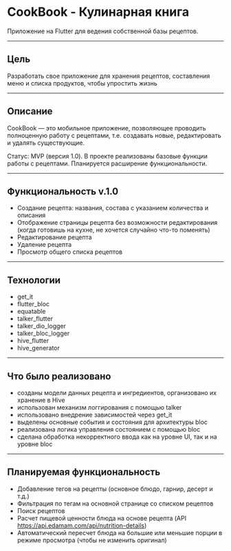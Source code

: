 # CookBook - Кулинарная книга

Приложение на Flutter для ведения собственной базы рецептов.

---

## Цель
Разработать свое приложение для хранения рецептов, составления меню и списка продуктов, чтобы упростить жизнь

---

## Описание

CookBook — это мобильное приложение, позволяющее проводить полноценную работу с рецептами, т.е. создавать новые, редактировать и удалять существующие.

Статус: MVP (версия 1.0). В проекте реализованы базовые функции работы с рецептами. Планируется расширение функциональности.

---

## Функциональность v.1.0

- Создание рецепта: названия, состава с указанием количества и описания
- Отображение страницы рецепта без возможности редактирования (когда готовишь на кухне, не хочется случайно что-то поменять)
- Редактирование рецепта
- Удаление рецепта
- Просмотр общего списка рецептов

---

## Технологии
- get_it
- flutter_bloc
- equatable
- talker_flutter
- talker_dio_logger
- talker_bloc_logger
- hive_flutter
- hive_generator

---

## Что было реализовано
- созданы модели данных рецепта и ингредиентов, организовано их хранение в Hive
- использован механизм логгирования с помощью talker
- использовано внедрение зависимостей через get_it
- выделены основные события и состояния для архитектуры bloc
- реализована логика управления состоянием с помощью bloc
- сделана обработка некорректного ввода как на уровне UI, так и на уровне bloc

---

## Планируемая функциональность
- Добавление тегов на рецепты (основное блюдо, гарнир, десерт и т.д.)
- Фильтрация по тегам на основной странице со списком рецептов
- Поиск рецептов
- Расчет пищевой ценности блюда на основе рецепта (API https://api.edamam.com/api/nutrition-details)
- Автоматический пересчет блюда на большие или меньшие порции в режиме просмотра (чтобы не изменить оригинал)